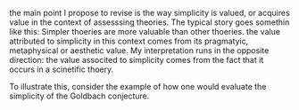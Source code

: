 the main point I propose to revise is the way simplicity is valued, or acquires value in the context of assesssing theories.
The typical story goes somethin like this:
Simpler thoeries are more valuable than other thoeries.
the value attributed to simplicity in this context comes from its pragmatyic, metaphysical or aesthetic value.
My interpretation runs in the opposite direction:
the value associted to simplicity comes from the fact that it occurs in a scinetific thoery.

To illustrate this,
consider the example of how one would evaluate the simplicity of the Goldbach conjecture.
